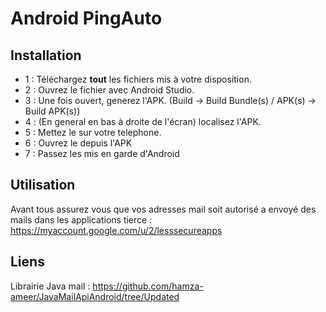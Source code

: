 # Android PingAuto
## Installation

  - 1 : Téléchargez **tout** les fichiers mis à votre disposition.
  - 2 : Ouvrez le fichier avec Android Studio.
  - 3 : Une fois ouvert, generez l'APK. (Build -> Build Bundle(s) / APK(s) -> Build APK(s))
  - 4 : (En general en bas à droite de l'écran) localisez l'APK.
  - 5 : Mettez le sur votre telephone.
  - 6 : Ouvrez le depuis l'APK
  - 7 : Passez les mis en garde d'Android
  
## Utilisation

Avant tous assurez vous que vos adresses mail soit autorisé a envoyé des mails dans les applications tierce : https://myaccount.google.com/u/2/lesssecureapps

## Liens

Librairie Java mail : https://github.com/hamza-ameer/JavaMailApiAndroid/tree/Updated
